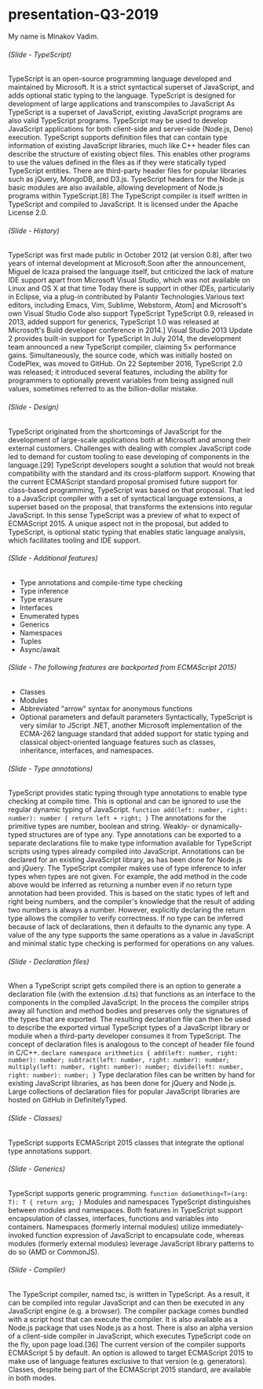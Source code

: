 # presentation-Q3-2019  
My name is Minakov Vadim.  
###### (Slide - TypeScript)
TypeScript is an open-source programming language developed and maintained by Microsoft. It is a strict syntactical superset of JavaScript, and adds optional static typing to the language.
TypeScript is designed for development of large applications and transcompiles to JavaScript As TypeScript is a superset of JavaScript, existing JavaScript programs are also valid TypeScript programs. TypeScript may be used to develop JavaScript applications for both client-side and server-side (Node.js, Deno) execution.
TypeScript supports definition files that can contain type information of existing JavaScript libraries, much like C++ header files can describe the structure of existing object files. This enables other programs to use the values defined in the files as if they were statically typed TypeScript entities. There are third-party header files for popular libraries such as jQuery, MongoDB, and D3.js. TypeScript headers for the Node.js basic modules are also available, allowing development of Node.js programs within TypeScript.[8]
The TypeScript compiler is itself written in TypeScript and compiled to JavaScript. It is licensed under the Apache License 2.0. 
###### (Slide - History)
TypeScript was first made public in October 2012 (at version 0.8), after two years of internal development at Microsoft.Soon after the announcement, Miguel de Icaza praised the language itself, but criticized the lack of mature IDE support apart from Microsoft Visual Studio, which was not available on Linux and OS X at that time Today there is support in other IDEs, particularly in Eclipse, via a plug-in contributed by Palantir Technologies.Various text editors, including Emacs, Vim, Sublime, Webstorm, Atom] and Microsoft's own Visual Studio Code also support TypeScript
TypeScript 0.9, released in 2013, added support for generics, TypeScript 1.0 was released at Microsoft's Build developer conference in 2014.] Visual Studio 2013 Update 2 provides built-in support for TypeScript
In July 2014, the development team announced a new TypeScript compiler, claiming 5× performance gains. Simultaneously, the source code, which was initially hosted on CodePlex, was moved to GitHub.
On 22 September 2016, TypeScript 2.0 was released; it introduced several features, including the ability for programmers to optionally prevent variables from being assigned null values, sometimes referred to as the billion-dollar mistake.
###### (Slide - Design)
TypeScript originated from the shortcomings of JavaScript for the development of large-scale applications both at Microsoft and among their external customers. Challenges with dealing with complex JavaScript code led to demand for custom tooling to ease developing of components in the language.[29]
TypeScript developers sought a solution that would not break compatibility with the standard and its cross-platform support. Knowing that the current ECMAScript standard proposal promised future support for class-based programming, TypeScript was based on that proposal. That led to a JavaScript compiler with a set of syntactical language extensions, a superset based on the proposal, that transforms the extensions into regular JavaScript. In this sense TypeScript was a preview of what to expect of ECMAScript 2015. A unique aspect not in the proposal, but added to TypeScript, is optional static typing that enables static language analysis, which facilitates tooling and IDE support.
###### (Slide - Additional features)
-	Type annotations and compile-time type checking
-	Type inference
-	Type erasure
-	Interfaces
-	Enumerated types
-	Generics
-	Namespaces
-	Tuples
-	Async/await  
###### (Slide - The following features are backported from ECMAScript 2015)
-	Classes
-	Modules
-	Abbreviated "arrow" syntax for anonymous functions
-	Optional parameters and default parameters
Syntactically, TypeScript is very similar to JScript .NET, another Microsoft implementation of the ECMA-262 language standard that added support for static typing and classical object-oriented language features such as classes, inheritance, interfaces, and namespaces.
  
###### (Slide - Type annotations)
TypeScript provides static typing through type annotations to enable type checking at compile time. This is optional and can be ignored to use the regular dynamic typing of JavaScript.
`function add(left: number, right: number): number {
	return left + right;
}`
The annotations for the primitive types are number, boolean and string. Weakly- or dynamically-typed structures are of type any.
Type annotations can be exported to a separate declarations file to make type information available for TypeScript scripts using types already compiled into JavaScript. Annotations can be declared for an existing JavaScript library, as has been done for Node.js and jQuery.
The TypeScript compiler makes use of type inference to infer types when types are not given. For example, the add method in the code above would be inferred as returning a number even if no return type annotation had been provided. This is based on the static types of left and right being numbers, and the compiler's knowledge that the result of adding two numbers is always a number. However, explicitly declaring the return type allows the compiler to verify correctness.
If no type can be inferred because of lack of declarations, then it defaults to the dynamic any type. A value of the any type supports the same operations as a value in JavaScript and minimal static type checking is performed for operations on any values.
###### (Slide - Declaration files) 
When a TypeScript script gets compiled there is an option to generate a declaration file (with the extension .d.ts) that functions as an interface to the components in the compiled JavaScript. In the process the compiler strips away all function and method bodies and preserves only the signatures of the types that are exported. The resulting declaration file can then be used to describe the exported virtual TypeScript types of a JavaScript library or module when a third-party developer consumes it from TypeScript.
The concept of declaration files is analogous to the concept of header file found in C/C++.
`declare namespace arithmetics {
    add(left: number, right: number): number;
    subtract(left: number, right: number): number;
    multiply(left: number, right: number): number;
    divide(left: number, right: number): number;
}`
Type declaration files can be written by hand for existing JavaScript libraries, as has been done for jQuery and Node.js.
Large collections of declaration files for popular JavaScript libraries are hosted on GitHub in DefinitelyTyped.
###### (Slide - Classes)
TypeScript supports ECMAScript 2015 classes that integrate the optional type annotations support.
###### (Slide - Generics) 
TypeScript supports generic programming.
`function doSomething<T>(arg: T): T {
    return arg;
}`
Modules and namespaces
TypeScript distinguishes between modules and namespaces. Both features in TypeScript support encapsulation of classes, interfaces, functions and variables into containers. Namespaces (formerly internal modules) utilize immediately-invoked function expression of JavaScript to encapsulate code, whereas modules (formerly external modules) leverage JavaScript library patterns to do so (AMD or CommonJS). 
###### (Slide - Compiler)  
The TypeScript compiler, named tsc, is written in TypeScript. As a result, it can be compiled into regular JavaScript and can then be executed in any JavaScript engine (e.g. a browser). The compiler package comes bundled with a script host that can execute the compiler. It is also available as a Node.js package that uses Node.js as a host.
There is also an alpha version of a client-side compiler in JavaScript, which executes TypeScript code on the fly, upon page load.[36]
The current version of the compiler supports ECMAScript 5 by default. An option is allowed to target ECMAScript 2015 to make use of language features exclusive to that version (e.g. generators). Classes, despite being part of the ECMAScript 2015 standard, are available in both modes.
